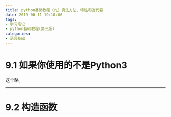 ```yaml
---
title: python基础教程（九）魔法方法、特性和迭代器
date: 2019-06-11 19:10:06
tags:
- 学习笔记
- python基础教程(第三版)
categories:
- 语言基础
---
```


# 9.1 如果你使用的不是Python3

这个略。

---

# 9.2 构造函数





